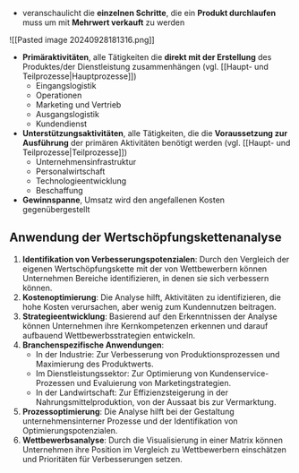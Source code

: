 - veranschaulicht die **einzelnen Schritte**, die ein **Produkt durchlaufen** muss um mit **Mehrwert verkauft** zu werden

![[Pasted image 20240928181316.png]]
- **Primäraktivitäten**, alle Tätigkeiten die **direkt mit der Erstellung** des Produktes/der Dienstleistung zusammenhängen (vgl. [[Haupt- und Teilprozesse|Hauptprozesse]])
	- Eingangslogistik
	- Operationen
	- Marketing und Vertrieb
	- Ausgangslogistik
	- Kundendienst
- **Unterstützungsaktivitäten**, alle Tätigkeiten, die die **Voraussetzung zur Ausführung** der primären Aktivitäten benötigt werden (vgl. [[Haupt- und Teilprozesse|Teilprozesse]])
	- Unternehmensinfrastruktur
	- Personalwirtschaft
	- Technologieentwicklung
	- Beschaffung
- **Gewinnspanne**, Umsatz wird den angefallenen Kosten gegenübergestellt

## Anwendung der Wertschöpfungskettenanalyse

1. **Identifikation von Verbesserungspotenzialen**: Durch den Vergleich der eigenen Wertschöpfungskette mit der von Wettbewerbern können Unternehmen Bereiche identifizieren, in denen sie sich verbessern können.
2. **Kostenoptimierung**: Die Analyse hilft, Aktivitäten zu identifizieren, die hohe Kosten verursachen, aber wenig zum Kundennutzen beitragen.
3. **Strategieentwicklung**: Basierend auf den Erkenntnissen der Analyse können Unternehmen ihre Kernkompetenzen erkennen und darauf aufbauend Wettbewerbsstrategien entwickeln.
4. **Branchenspezifische Anwendungen**:
	- In der Industrie: Zur Verbesserung von Produktionsprozessen und Maximierung des Produktwerts.
	- Im Dienstleistungssektor: Zur Optimierung von Kundenservice-Prozessen und Evaluierung von Marketingstrategien.
	- In der Landwirtschaft: Zur Effizienzsteigerung in der Nahrungsmittelproduktion, von der Aussaat bis zur Vermarktung.
5. **Prozessoptimierung**: Die Analyse hilft bei der Gestaltung unternehmensinterner Prozesse und der Identifikation von Optimierungspotenzialen.
6. **Wettbewerbsanalyse**: Durch die Visualisierung in einer Matrix können Unternehmen ihre Position im Vergleich zu Wettbewerbern einschätzen und Prioritäten für Verbesserungen setzen.

